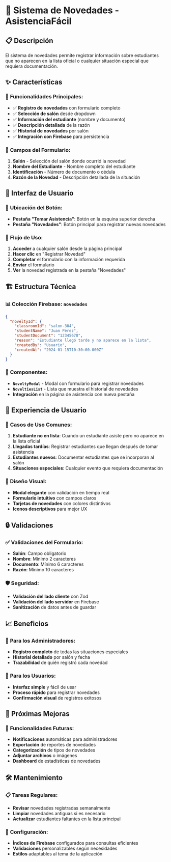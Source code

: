 # 🚨 Sistema de Novedades - AsistenciaFácil

## 📋 Descripción

El sistema de novedades permite registrar información sobre estudiantes que no aparecen en la lista oficial o cualquier situación especial que requiera documentación.

## ✨ Características

### 🎯 **Funcionalidades Principales:**
- ✅ **Registro de novedades** con formulario completo
- ✅ **Selección de salón** desde dropdown
- ✅ **Información del estudiante** (nombre y documento)
- ✅ **Descripción detallada** de la razón
- ✅ **Historial de novedades** por salón
- ✅ **Integración con Firebase** para persistencia

### 📝 **Campos del Formulario:**
1. **Salón** - Selección del salón donde ocurrió la novedad
2. **Nombre del Estudiante** - Nombre completo del estudiante
3. **Identificación** - Número de documento o cédula
4. **Razón de la Novedad** - Descripción detallada de la situación

## 🎨 **Interfaz de Usuario**

### 📍 **Ubicación del Botón:**
- **Pestaña "Tomar Asistencia"**: Botón en la esquina superior derecha
- **Pestaña "Novedades"**: Botón principal para registrar nuevas novedades

### 🔄 **Flujo de Uso:**
1. **Acceder** a cualquier salón desde la página principal
2. **Hacer clic** en "Registrar Novedad"
3. **Completar** el formulario con la información requerida
4. **Enviar** el formulario
5. **Ver** la novedad registrada en la pestaña "Novedades"

## 🏗️ **Estructura Técnica**

### 📊 **Colección Firebase: `novedades`**
```json
{
  "noveltyId": {
    "classroomId": "salon-304",
    "studentName": "Juan Pérez",
    "studentDocument": "12345678",
    "reason": "Estudiante llegó tarde y no aparece en la lista",
    "createdBy": "Usuario",
    "createdAt": "2024-01-15T10:30:00.000Z"
  }
}
```

### 🔧 **Componentes:**
- **`NoveltyModal`** - Modal con formulario para registrar novedades
- **`NoveltiesList`** - Lista que muestra el historial de novedades
- **Integración** en la página de asistencia con nueva pestaña

## 📱 **Experiencia de Usuario**

### 🎯 **Casos de Uso Comunes:**
1. **Estudiante no en lista**: Cuando un estudiante asiste pero no aparece en la lista oficial
2. **Llegadas tardías**: Registrar estudiantes que llegan después de tomar asistencia
3. **Estudiantes nuevos**: Documentar estudiantes que se incorporan al salón
4. **Situaciones especiales**: Cualquier evento que requiera documentación

### 🎨 **Diseño Visual:**
- **Modal elegante** con validación en tiempo real
- **Formulario intuitivo** con campos claros
- **Tarjetas de novedades** con colores distintivos
- **Iconos descriptivos** para mejor UX

## 🔒 **Validaciones**

### ✅ **Validaciones del Formulario:**
- **Salón**: Campo obligatorio
- **Nombre**: Mínimo 2 caracteres
- **Documento**: Mínimo 6 caracteres
- **Razón**: Mínimo 10 caracteres

### 🛡️ **Seguridad:**
- **Validación del lado cliente** con Zod
- **Validación del lado servidor** en Firebase
- **Sanitización** de datos antes de guardar

## 📈 **Beneficios**

### 🎯 **Para los Administradores:**
- **Registro completo** de todas las situaciones especiales
- **Historial detallado** por salón y fecha
- **Trazabilidad** de quién registró cada novedad

### 👥 **Para los Usuarios:**
- **Interfaz simple** y fácil de usar
- **Proceso rápido** para registrar novedades
- **Confirmación visual** de registros exitosos

## 🚀 **Próximas Mejoras**

### 🔮 **Funcionalidades Futuras:**
- **Notificaciones** automáticas para administradores
- **Exportación** de reportes de novedades
- **Categorización** de tipos de novedades
- **Adjuntar archivos** o imágenes
- **Dashboard** de estadísticas de novedades

## 🛠️ **Mantenimiento**

### 📋 **Tareas Regulares:**
- **Revisar** novedades registradas semanalmente
- **Limpiar** novedades antiguas si es necesario
- **Actualizar** estudiantes faltantes en la lista principal

### 🔧 **Configuración:**
- **Índices de Firebase** configurados para consultas eficientes
- **Validaciones** personalizables según necesidades
- **Estilos** adaptables al tema de la aplicación
